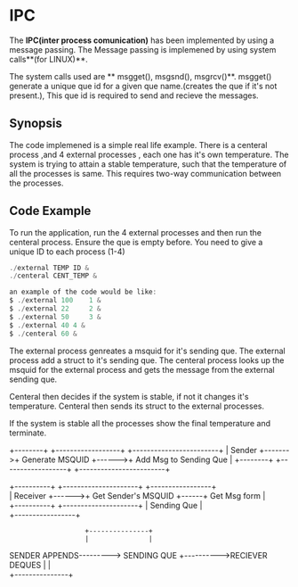# IPC
The **IPC(inter process comunication)** has been implemented by using a message passing.
The Message passing is implemened by using system calls**(for LINUX)**.

The system calls used are ** msgget(), msgsnd(), msgrcv()**. msgget() generate a unique que id for a given que name.(creates the que if it's not present.), This que id is required to send and recieve the messages.

## Synopsis
The code implemened is a simple real life example. There is a centeral process ,and 4 external processes , each one has it's own temperature.
The system is trying to attain a stable temperature, such that the temperature of all the processes is same. This requires two-way communication between the processes.


## Code Example
To run the application, run the 4 external processes and then run the centeral process. Ensure the que is empty before. You need to give a unique ID to each process (1-4)
```C
./external TEMP ID &
./centeral CENT_TEMP &
````
```C
an example of the code would be like:
$ ./external 100 	1 &
$ ./external 22 	2 &
$ ./external 50 	3 &
$ ./external 40	4 &
$ ./centeral 60 &
```


The external process genreates a msquid for it's sending que.
The external process add a struct to it's sending que.
The centeral process looks up the msquid for the external process and gets the message from the external sending que.

Centeral then decides if the system is stable, if not it changes it's temperature.
Centeral then sends its struct to the external processes.

If the system is stable all the processes show the final temperature and terminate.



+--------+        +------------------+       +------------------------+
| Sender +------->+ Generate MSQUID  +------>+ Add Msg to Sending Que |
+--------+        +------------------+       +------------------------+
                                                                       
                                                                       
+----------+       +---------------------+      +-----------------+     
| Receiver +------>+ Get Sender's MSQUID +------+  Get Msg form   |     
+----------+       +---------------------+      |  Sending Que    |     
                                                +-----------------+     

                       +---------------+                           
                       |               |                           
SENDER APPENDS--------->  SENDING QUE  +---------->RECIEVER DEQUES
                       |               |                           
                       +---------------+                          